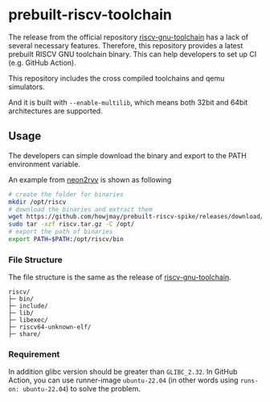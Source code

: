 # prebuilt-riscv-toolchain

The release from the official repository [riscv-gnu-toolchain](https://github.com/riscv-collab/riscv-gnu-toolchain) has a lack of several necessary features. Therefore, this repository provides a latest prebuilt RISCV GNU toolchain binary. This can help developers to set up CI (e.g. GitHub Action).

This repository includes the cross compiled toolchains and qemu simulators.

And it is built with `--enable-multilib`, which means both 32bit and 64bit architectures are supported.

## Usage

The developers can simple download the binary and export to the PATH environment variable.

An example from [neon2rvv](https://github.com/howjmay/neon2rvv/blob/main/.github/workflows/github_actions.yml#L18-L21) is shown as following

```bash
# create the folder for binaries
mkdir /opt/riscv
# download the binaries and extract them
wget https://github.com/howjmay/prebuilt-riscv-spike/releases/download/latest/riscv.tar.gz
sudo tar -xzf riscv.tar.gz -C /opt/
# export the path of binaries
export PATH=$PATH:/opt/riscv/bin
```

### File Structure

The file structure is the same as the release of [riscv-gnu-toolchain](https://github.com/riscv-collab/riscv-gnu-toolchain).

```
riscv/
├─ bin/
├─ include/
├─ lib/
├─ libexec/
├─ riscv64-unknown-elf/
├─ share/
```

### Requirement

In addition glibc version should be greater than `GLIBC_2.32`.
In GitHub Action, you can use runner-image `ubuntu-22.04` (in other words using `runs-on: ubuntu-22.04`) to solve the problem.
